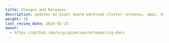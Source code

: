 ```yaml
---
title: Changes and Releases
description: Updates on Giant Swarm workload cluster releases, apps, UI improvements and documentation changes.
weight: 10
last_review_date: 2024-02-23
owner:
  - https://github.com/orgs/giantswarm/teams/sig-docs
---
```

